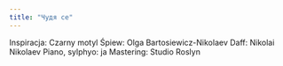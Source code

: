 ```yaml
---
title: "Чудя се"
---
```

Inspiracja: Czarny motyl
Śpiew: Olga Bartosiewicz-Nikolaev
Daff: Nikolai Nikolaev
Piano, sylphyo: ja
Mastering: Studio Roslyn
